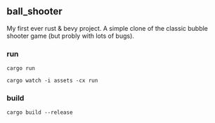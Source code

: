 ## ball_shooter

My first ever rust & bevy project. A simple clone of the classic bubble shooter game (but probly with lots of bugs).

### run

`cargo run`

`cargo watch -i assets -cx run`

### build

`cargo build --release`
